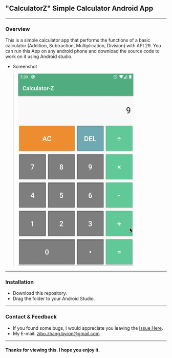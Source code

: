 ## "CalculatorZ" Simple Calculator Android App
***
### Overview

This is a simple calculator app that performs the functions of a basic calculator (Addition, Subtraction, Multiplication, Division) with API 29. You can run this App on any android phone and download the source code to work on it using Android studio.

* Screenshot
> <img src="https://github.com/ZhangZiboMono/AndroidApp-CalculatorZ/blob/master/readme-gif.gif" alt="demo gif">

 ***
 ### Installation

* Download this repository.
* Drag the folder to your Android Studio.


***
### Contact & Feedback

* If you found some bugs, I would appreciate you leaving the [Issue Here](https://github.com/ZhangZiboMono/AndroidApp-CalculatorZ/issues/new).
* My E-mail: zibo.zhang.byron@gmail.com

***
#### Thanks for viewing this. I hope you enjoy it.

